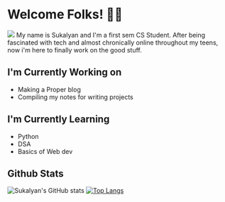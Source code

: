 # Welcome Folks! 👋👋
![](https://komarev.com/ghpvc/?username=Sukalyan2003&color=orange&style=plastic)
My name is Sukalyan and I'm a first sem CS Student. 
After being fascinated with tech and almost chronically online throughout my teens, now i'm here to finally work on the good stuff. 

## I'm Currently Working on
- Making a Proper blog
- Compiling my notes for writing projects

## I'm Currently Learning
- Python
- DSA
- Basics of Web dev

## Github Stats

![Sukalyan's GitHub stats](https://github-readme-stats.vercel.app/api?username=Sukalyan2003&show_icons=true&theme=transparent)
[![Top Langs](https://github-readme-stats.vercel.app/api/top-langs/?username=Sukalyan2003)](https://github.com/anuraghazra/github-readme-stats)

